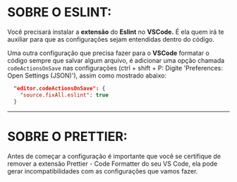 # SOBRE O ESLINT:

Você precisará instalar a **extensão** do **Eslint** no **VSCode.** É ela quem irá te auxiliar para que as configurações sejam entendidas dentro do código.

Uma outra configuração que precisa fazer para o **VSCode** formatar o código sempre que salvar algum arquivo, é adicionar uma opção chamada `codeActionsOnSave` nas configurações (ctrl + shift + P: Digite 'Preferences: Open Settings (JSON)'), assim como mostrado abaixo:

```json
  "editor.codeActionsOnSave": {
    "source.fixAll.eslint": true
  }
```

---

# SOBRE O PRETTIER:

Antes de começar a configuração é importante que você se certifique de remover a extensão Prettier - Code Formatter do seu VS Code, ela pode gerar incompatibilidades com as configurações que vamos fazer.
